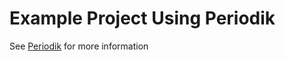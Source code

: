 # Example Project Using Periodik

See [Periodik](https://github.com/makiftutuncu/periodik) for more information
